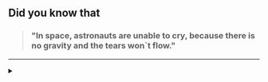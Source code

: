 ## Did you know that

<h3>
  <blockquote>
<!--START_SECTION:debris-->                                                                                                                                                                                                                                                                                                                                                    
"In space, astronauts are unable to cry, because there is no gravity and the tears won`t flow."
<!--END_SECTION:debris-->
  </blockquote>
</h3>

-----

<details>
  <summary></summary>

<img src="https://github-readme-stats.vercel.app/api?show_icons=true&hide=issues&username=ekickx"> <img src="https://github-readme-stats.vercel.app/api/top-langs/?layout=compact&username=ekickx">

</details>
